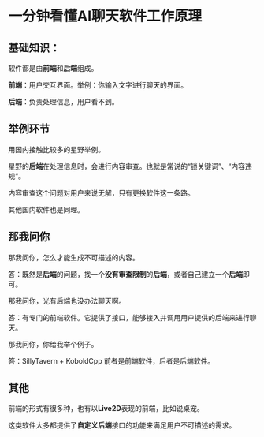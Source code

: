 # 一分钟看懂AI聊天软件工作原理
## 基础知识：
软件都是由**前端**和**后端**组成。

**前端**：用户交互界面。举例：你输入文字进行聊天的界面。

**后端**：负责处理信息，用户看不到。

## 举例环节
用国内接触比较多的星野举例。

星野的**后端**在处理信息时，会进行内容审查。也就是常说的“锁关键词”、“内容违规”。

内容审查这个问题对用户来说无解，只有更换软件这一条路。

其他国内软件也是同理。

## 那我问你

那我问你，怎么才能生成不可描述的内容。

答：既然是**后端**的问题，找一个**没有审查限制**的**后端**，或者自己建立一个**后端**即可。

那我问你，光有后端也没办法聊天啊。

答：有专门的前端软件。它提供了接口，能够接入并调用用户提供的后端来进行聊天。

那我问你，你给我举个例子。

答：SillyTavern + KoboldCpp 前者是前端软件，后者是后端软件。

## 其他

前端的形式有很多种，也有以**Live2D**表现的前端，比如说桌宠。

这类软件大多都提供了**自定义后端**接口的功能来满足用户不可描述的需求。
